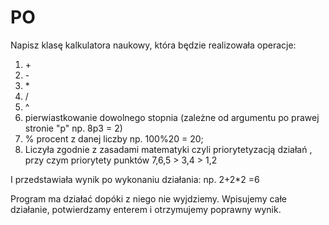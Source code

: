 # PO
Napisz klasę kalkulatora naukowy, która będzie realizowała operacje:
1. \+ 
2. \- 
3. \* 
4. / 
5. ^ 
6. pierwiastkowanie dowolnego stopnia (zależne od argumentu po prawej stronie "p" np.  8p3 = 2)
7. % procent z danej liczby np.   100%20 = 20;
8. Liczyła zgodnie z zasadami matematyki czyli priorytetyzacją działań , przy czym priorytety punktów  7,6,5 > 3,4 > 1,2

I przedstawiała wynik po wykonaniu działania: np.  2+2*2 =6

Program ma działać dopóki z niego nie wyjdziemy. Wpisujemy całe działanie, potwierdzamy enterem i otrzymujemy poprawny wynik.
